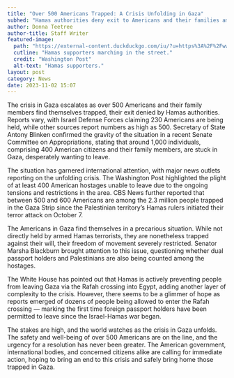 ```yaml
---
title: "Over 500 Americans Trapped: A Crisis Unfolding in Gaza"
subhed: "Hamas authorities deny exit to Americans and their families amidst rising tensions"
author: Donna Teetree
author-title: Staff Writer
featured-image: 
  path: "https://external-content.duckduckgo.com/iu/?u=https%3A%2F%2Fwww.washingtonpost.com%2Fwp-apps%2Fimrs.php%3Fsrc%3Dhttps%3A%2F%2Farc-anglerfish-washpost-prod-washpost.s3.amazonaws.com%2Fpublic%2FHCC4G3GEUEI6XDAY7VJ2MKFZSI.jpg%26w%3D1440&f=1&nofb=1&ipt=5fd1d352f7cc24593f9b3ee64947390f1562a0cabdd3425335b9c5e1b474a1e3&ipo=images"
  cutline: "Hamas supporters marching in the street."
  credit: "Washington Post"
  alt-text: "Hamas supporters."
layout: post
category: News
date: 2023-11-02 15:07
---
```


The crisis in Gaza escalates as over 500 Americans and their family members find themselves trapped, their exit denied by Hamas authorities. Reports vary, with Israel Defense Forces claiming 230 Americans are being held, while other sources report numbers as high as 500. Secretary of State Antony Blinken confirmed the gravity of the situation in a recent Senate Committee on Appropriations, stating that around 1,000 individuals, comprising 400 American citizens and their family members, are stuck in Gaza, desperately wanting to leave.

The situation has garnered international attention, with major news outlets reporting on the unfolding crisis. The Washington Post highlighted the plight of at least 400 American hostages unable to leave due to the ongoing tensions and restrictions in the area. CBS News further reported that between 500 and 600 Americans are among the 2.3 million people trapped in the Gaza Strip since the Palestinian territory’s Hamas rulers initiated their terror attack on October 7.

The Americans in Gaza find themselves in a precarious situation. While not directly held by armed Hamas terrorists, they are nonetheless trapped against their will, their freedom of movement severely restricted. Senator Marsha Blackburn brought attention to this issue, questioning whether dual passport holders and Palestinians are also being counted among the hostages.

The White House has pointed out that Hamas is actively preventing people from leaving Gaza via the Rafah crossing into Egypt, adding another layer of complexity to the crisis. However, there seems to be a glimmer of hope as reports emerged of dozens of people being allowed to enter the Rafah crossing — marking the first time foreign passport holders have been permitted to leave since the Israel-Hamas war began.

The stakes are high, and the world watches as the crisis in Gaza unfolds. The safety and well-being of over 500 Americans are on the line, and the urgency for a resolution has never been greater. The American government, international bodies, and concerned citizens alike are calling for immediate action, hoping to bring an end to this crisis and safely bring home those trapped in Gaza.
